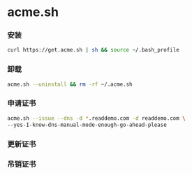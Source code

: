 # acme.sh

### 安装

```sh
curl https://get.acme.sh | sh && source ~/.bash_profile
```

### 卸载

```bash
acme.sh --uninstall && rm -rf ~/.acme.sh
```

### 申请证书

```sh
acme.sh --issue --dns -d *.readdemo.com -d readdemo.com \
--yes-I-know-dns-manual-mode-enough-go-ahead-please
```

### 更新证书



### 吊销证书
